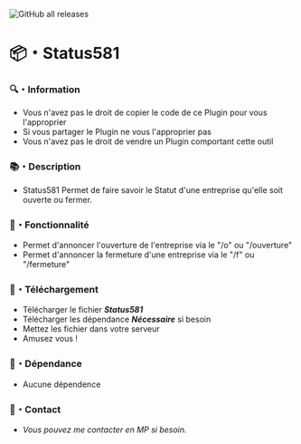 ![GitHub all releases](https://img.shields.io/github/downloads/Shape581/Status581/total)

# :package:・Status581

### :mag:・Information

- Vous n'avez pas le droit de copier le code de ce Plugin pour vous l'approprier
- Si vous partager le Plugin ne vous l'approprier pas
- Vous n'avez pas le droit de vendre un Plugin comportant cette outil

### :books:・Description

- Status581 Permet de faire savoir le Statut d'une entreprise qu'elle soit ouverte ou fermer.

### :toolbox:・Fonctionnalité

- Permet d'annoncer l'ouverture de l'entreprise via le "/o" ou "/ouverture"
- Permet d'annoncer la fermeture d'une entreprise via le "/f" ou "/fermeture"

### :link:・Téléchargement

- Télécharger le fichier ***Status581***
- Télécharger les dépendance ***Nécessaire*** si besoin
- Mettez les fichier dans votre serveur
- Amusez vous !

### :link:・Dépendance

- Aucune dépendence

### :speech_balloon:・Contact

- *Vous pouvez me contacter en MP si besoin.*
